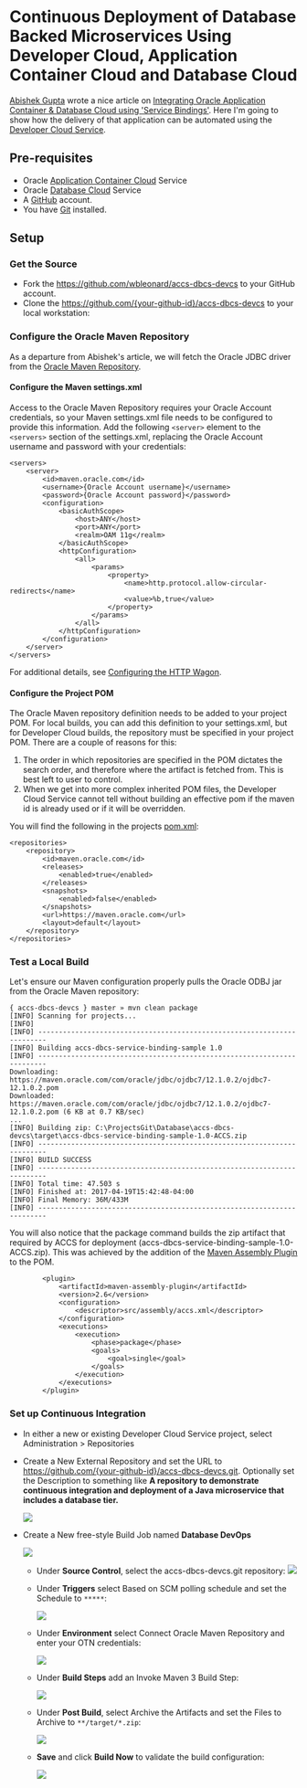# Continuous Deployment of Database Backed Microservices Using Developer Cloud, Application Container Cloud and Database Cloud

[Abishek Gupta](https://community.oracle.com/people/Abhishek%20Gupta-Oracle?customTheme=otn) wrote a nice article on [Integrating Oracle Application Container & Database Cloud using 'Service Bindings'](https://community.oracle.com/community/cloud_computing/oracle-cloud-developer-solutions/blog/2016/11/10/leveraging-service-bindings-in-oracle-application-container-cloud). Here I'm going to show how the delivery of that application can be automated using the [Developer Cloud Service](https://cloud.oracle.com/developer_service).

## Pre-requisites
- Oracle [Application Container Cloud](https://cloud.oracle.com/en_US/application-container-cloud) Service
- Oracle [Database Cloud](https://cloud.oracle.com/database) Service
- A [GitHub](https://github.com/) account.
- You have [Git](https://git-scm.com/) installed.

## Setup

### Get the Source
- Fork the https://github.com/wbleonard/accs-dbcs-devcs to your GitHub account.
- Clone the https://github.com/{your-github-id}/accs-dbcs-devcs to your local workstation:

### Configure the Oracle Maven Repository
As a departure from Abishek's article, we will fetch the Oracle JDBC driver from the [Oracle Maven Repository](http://www.oracle.com/webfolder/application/maven/index.html).

#### Configure the Maven settings.xml
 Access to the Oracle Maven Repository requires your Oracle Account credentials, so your Maven settings.xml file needs to be configured to provide this information.  Add the following `<server>` element to the `<servers>` section of the settings.xml, replacing the Oracle Account username and password with your credentials:

	
   	<servers>
        <server>
            <id>maven.oracle.com</id>
            <username>{Oracle Account username}</username>
            <password>{Oracle Account password}</password>
            <configuration>
                <basicAuthScope>
                    <host>ANY</host>
                    <port>ANY</port>
                    <realm>OAM 11g</realm>
                </basicAuthScope>
                <httpConfiguration>
                    <all>
                        <params>
                            <property>
                                <name>http.protocol.allow-circular-redirects</name>
                                <value>%b,true</value>
                            </property>
                        </params>
                    </all>
                </httpConfiguration>
            </configuration>
        </server>
    </servers>
	

For additional details, see [Configuring the HTTP Wagon](http://docs.oracle.com/middleware/1213/core/MAVEN/config_maven_repo.htm#A1121152). 

#### Configure the Project POM
The Oracle Maven repository definition needs to be added to your project POM. For local builds, you can add this definition to your settings.xml, but for Developer Cloud builds, the repository must be specified in your project POM. There are a couple of reasons for this:
1. The order in which repositories are specified in the POM dictates the search order, and therefore where the artifact is fetched from. This is best left to user to control.
2. When we get into more complex inherited POM files, the Developer Cloud Service cannot tell without building an effective pom if the maven id is already used or if it will be overridden.

You will find the following in the projects [pom.xml](https://github.com/wbleonard/accs-dbcs-devcs/blob/master/pom.xml):


    <repositories>
        <repository>
            <id>maven.oracle.com</id>
            <releases>
                <enabled>true</enabled>
            </releases>
            <snapshots>
                <enabled>false</enabled>
            </snapshots>
            <url>https://maven.oracle.com</url>
            <layout>default</layout>
        </repository>
    </repositories>
 
### Test a Local Build
Let's ensure our Maven configuration properly pulls the Oracle ODBJ jar from the Oracle Maven repository:

	{ accs-dbcs-devcs } master » mvn clean package
	[INFO] Scanning for projects...
	[INFO]
	[INFO] ------------------------------------------------------------------------
	[INFO] Building accs-dbcs-service-binding-sample 1.0
	[INFO] ------------------------------------------------------------------------
	Downloading: https://maven.oracle.com/com/oracle/jdbc/ojdbc7/12.1.0.2/ojdbc7-12.1.0.2.pom
	Downloaded: https://maven.oracle.com/com/oracle/jdbc/ojdbc7/12.1.0.2/ojdbc7-12.1.0.2.pom (6 KB at 0.7 KB/sec)
	...
	[INFO] Building zip: C:\ProjectsGit\Database\accs-dbcs-devcs\target\accs-dbcs-service-binding-sample-1.0-ACCS.zip
	[INFO] ------------------------------------------------------------------------
	[INFO] BUILD SUCCESS
	[INFO] ------------------------------------------------------------------------
	[INFO] Total time: 47.503 s
	[INFO] Finished at: 2017-04-19T15:42:48-04:00
	[INFO] Final Memory: 36M/433M
	[INFO] ------------------------------------------------------------------------
	
You will also notice that the package command builds the zip artifact that required by ACCS for deployment (accs-dbcs-service-binding-sample-1.0-ACCS.zip). This was achieved by the addition of the [Maven Assembly Plugin](http://maven.apache.org/plugins/maven-assembly-plugin/) to the POM.

	        <plugin>
	            <artifactId>maven-assembly-plugin</artifactId>
	            <version>2.6</version>
	            <configuration>
	                <descriptor>src/assembly/accs.xml</descriptor>
	            </configuration>
	            <executions>
	                <execution>
	                    <phase>package</phase>
	                    <goals>
	                        <goal>single</goal>
	                    </goals>
	                </execution>
	            </executions>                
	        </plugin>            


### Set up Continuous Integration

- In either a new or existing Developer Cloud Service project, select Administration > Repositories

- Create a New External Repository and set the URL to https://github.com/{your-github-id}/accs-dbcs-devcs.git. Optionally set the Description to something like **A repository to demonstrate continuous integration and deployment of a Java microservice that includes a database tier.**

	![](https://github.com/wbleonard/accs-dbcs-devcs/blob/master/images/new_repository.png)

- Create a New free-style Build Job named **Database DevOps**

 	![](https://github.com/wbleonard/accs-dbcs-devcs/blob/master/images/new-job.png)

	- Under **Source Control**, select the accs-dbcs-devcs.git repository:
 		![](https://raw.githubusercontent.com/wbleonard/accs-dbcs-devcs/master/images/source-control.png)

	- Under **Triggers** select Based on SCM polling schedule and set the Schedule to `*****`:
	 
		![](https://raw.githubusercontent.com/wbleonard/accs-dbcs-devcs/master/images/triggers.png)

	- Under **Environment** select Connect Oracle Maven Repository and enter your OTN credentials:
	 
		![](https://raw.githubusercontent.com/wbleonard/accs-dbcs-devcs/master/images/environment.png)

	- Under **Build Steps** add an Invoke Maven 3 Build Step:
	 
		![](https://raw.githubusercontent.com/wbleonard/accs-dbcs-devcs/master/images/build-steps.png)	

	- Under **Post Build**, select Archive the Artifacts and set the Files to Archive to `**/target/*.zip`:
 
		![](https://raw.githubusercontent.com/wbleonard/accs-dbcs-devcs/master/images/post-build.png)	

	- **Save** and click **Build Now** to validate the build configuration:
	
 		![](https://raw.githubusercontent.com/OracleNATD/vendor-neutral-microservices/master/images/build-history.PNG)


